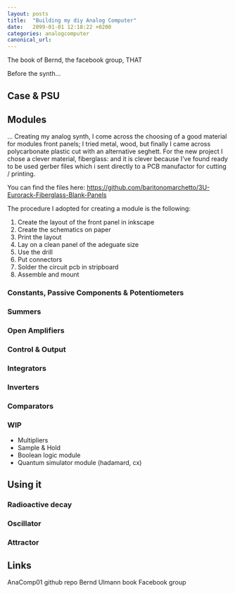 ```yaml
---
layout: posts
title:  "Building my diy Analog Computer"
date:   2099-01-01 12:18:22 +0200
categories: analogcomputer
canonical_url: 
---
```



The book of Bernd, the facebook group, THAT

Before the synth...

## Case & PSU




## Modules

...
Creating my analog synth, I come across the choosing of a good material for modules front panels;
I tried metal, wood, but finally I came across polycarbonate plastic cut with an alternative seghett.
For the new project I chose a clever material, fiberglass: and it is clever because I've found
ready to be used gerber files which i sent directly to a PCB manufactor for cutting / printing.

You can find the files here: https://github.com/baritonomarchetto/3U-Eurorack-Fiberglass-Blank-Panels


The procedure I adopted for creating a module is the following:

1. Create the layout of the front panel in inkscape
2. Create the schematics on paper
3. Print the layout
4. Lay on a clean panel of the adeguate size
5. Use the drill
6. Put connectors
7. Solder the circuit pcb in stripboard
8. Assemble and mount

### Constants, Passive Components & Potentiometers


### Summers

### Open Amplifiers

### Control & Output

### Integrators

### Inverters


### Comparators


### WIP

- Multipliers
- Sample & Hold
- Boolean logic module
- Quantum simulator module (hadamard, cx)



## Using it

### Radioactive decay

### Oscillator

### Attractor



## Links

AnaComp01 github repo
Bernd Ulmann book
Facebook group